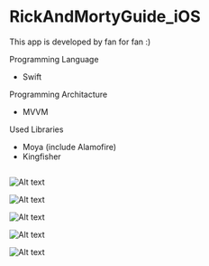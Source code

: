 # RickAndMortyGuide_iOS
This app is developed by fan for fan :)


Programming Language
- Swift

Programming Architacture
- MVVM

Used Libraries
- Moya (include Alamofire)
- Kingfisher

<img
  src="https://github.com/burakekmen/RickAndMortyGuide_iOS/blob/main/ScreenShots/CharactersPage.png"
  alt=""
  title="Characters Page"
  style="display: inline-block; margin: 0 auto; max-width: 150px">
  
![Alt text](https://github.com/burakekmen/RickAndMortyGuide_iOS/blob/main/ScreenShots/CharactersPage.png)

![Alt text](https://github.com/burakekmen/RickAndMortyGuide_iOS/blob/main/ScreenShots/CharacterDetailPage.png)

![Alt text](https://github.com/burakekmen/RickAndMortyGuide_iOS/blob/main/ScreenShots/FavoritePage.png)

![Alt text](https://github.com/burakekmen/RickAndMortyGuide_iOS/blob/main/ScreenShots/EpisodesPage.png)

![Alt text](https://github.com/burakekmen/RickAndMortyGuide_iOS/blob/main/ScreenShots/EpisodeDetailPage.png)
